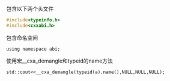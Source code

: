 包含以下两个头文件

```c++
#include<typeinfo.h>
#include<cxxabi.h>
```

包含命名空间

```
using namespace abi;
```

使用宏__cxa_demangle和typeid的name方法

```
std::cout<<__cxa_demangle(typeid(a).name(),NULL,NULL,NULL);
```

